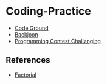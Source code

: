 # Coding-Practice

* [Code Ground](code-ground/README.md)
* [Backjoon](backjoon/README.md)
* [Programming Contest Challanging](programming-contest-challenging/README.md)

## References
 
* [Factorial](http://blog.janmr.com/2010/10/prime-factors-of-factorial-numbers.html) 
 
